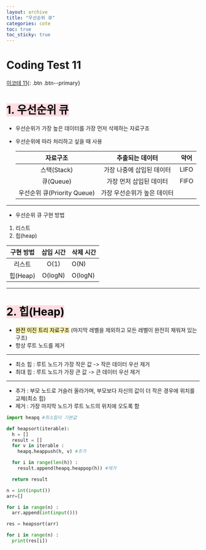 ```yaml
---
layout: archive
title: "우선순위 큐"
categories: cote
toc: true
toc_sticky: true
---
```


# Coding Test 11

[이코테 11](https://www.youtube.com/watch?v=AjFlp951nz0&list=PLRx0vPvlEmdAghTr5mXQxGpHjWqSz0dgC&index=12){: .btn .btn--primary}

# <mark style='background-color: #ffdce0'>1. 우선순위 큐</mark>

- 우선순위가 가장 높은 데이터를 가장 먼저 삭제하는 자료구조
- 우선순위에 따라 처리하고 싶을 때 사용

  |        **자료구조**         |       추출되는 데이터       | 약어 |
  | :-------------------------: | :-------------------------: | ---- |
  |         스택(Stack)         |  가장 나중에 삽입된 데이터  | LIFO |
  |          큐(Queue)          |   가장 먼저 삽입된 데이터   | FIFO |
  | 우선순위 큐(Priority Queue) | 가장 우선순위가 높은 데이터 |      |

---

- 우선순위 큐 구현 방법

1. 리스트
2. 힙(heap)

| **구현 방법** | 삽입 시간 | 삭제 시간 |
| :-----------: | :-------: | --------- |
|    리스트     |   O(1)    | O(N)      |
|   힙(Heap)    |  O(logN)  | O(logN)   |

---

# <mark style='background-color: #ffdce0'>2. 힙(Heap)</mark>

- <mark style='background-color: #fff5b1'>완전 이진 트리 자료구조</mark> (마지막 레벨을 제외하고 모든 레벨이 완전히 채워져 있는 구조)
- 항상 루트 노드를 제거

---

- 최소 힙 : 루트 노드가 가장 작은 값 -> 작은 데이터 우선 제거
- 최대 힙 : 루트 노드가 가장 큰 값 -> 큰 데이터 우선 제거

---

- 추가 : 부모 노드로 거슬러 올라가며, 부모보다 자신의 값이 더 작은 경우에 위치를 교체(최소 힙)
- 제거 : 가장 마지막 노드가 루트 노드의 위치에 오도록 함

```python
import heapq #최소힙이 기본값

def heapsort(iterable):
  h = []
  result = []
  for v in iterable :
    heapq.heappush(h, v) #추가

  for i in range(len(h)) :
    result.append(heapq.heappop(h)) #제거

  return result

n = int(input())
arr=[]

for i in range(n) :
  arr.append(int(input()))

res = heapsort(arr)

for i in range(n) :
  print(res[i])
```
